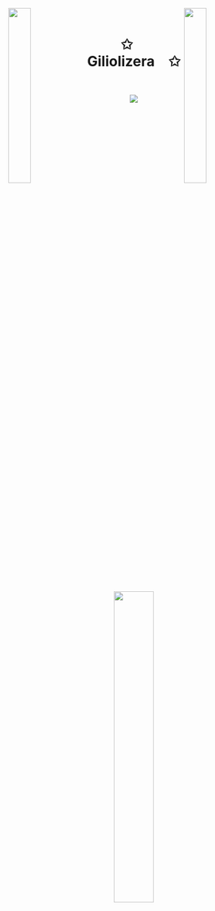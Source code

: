 <img align="left" src="https://user-images.githubusercontent.com/65187002/144930161-2f783401-8d27-4fdf-a2f7-cc0ba32f1f1f.gif" width="30%" style="display:inline;"><img align="right" src="https://user-images.githubusercontent.com/65187002/144930161-2f783401-8d27-4fdf-a2f7-cc0ba32f1f1f.gif" width="30%" style="display:inline;">
<br>
<p align="center">
    <h1 align="center">✩&emsp;Giliolizera&emsp;✩</h1>
</p>
<br>
<p align="center">
    <img id="preview" src="https://komarev.com/ghpvc/?username=giliolizera&color=grey">
</p>
<br>
<p align="center">
    <a href="https://github.com/giliolizera"><img width="40%" src="https://github-readme-stats.vercel.app/api/top-langs/?username=giliolizera&theme=dark&hide=html,css,cmake&layout=compact&langs_count=5&bg_color=101010&hide_title=true"></a>
</p>
